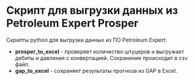 # Скрипт для выгрузки данных из Petroleum Expert Prosper

Скрипты python для выгрузки данных из ПО Petroleum Expert:

- **prosper_to_excel** - проверяет количество штуцеров и выгружает дебиты и давления с конвертацией. Сохранение происходит в csv файл.
- **gap_to_excel** - сохраняет результаты прогноза из GAP в Excel.

